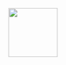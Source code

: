 <div id="header" align="center">
  <img src="https://media.giphy.com/media/VLzbEtlbwJUFljcRbf/giphy.gif" width="100"/>
</div>
